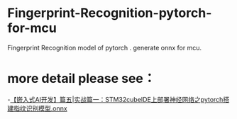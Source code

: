 # Fingerprint-Recognition-pytorch-for-mcu
Fingerprint Recognition model of  pytorch .  generate onnx for mcu.


# more detail please see：

-[【嵌入式AI开发】篇五|实战篇一：STM32cubeIDE上部署神经网络之pytorch搭建指纹识别模型.onnx](https://mp.weixin.qq.com/s/zPKGctt75Q96xDOPasLEtw)
